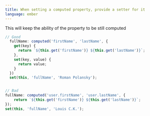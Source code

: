 ```yaml
---
title: When setting a computed property, provide a setter for it
language: ember
---
```


This will keep the ability of the property to be still computed

```javascript
// Good
  fullName: computed('firstName', 'lastName', {
    get(key) {
      return `${this.get('firstName')} ${this.get('lastName')}`;
    },
    set(key, value) {
      return value;
    }
  })
  set(this, 'fullName', 'Roman Polansky');


// Bad
fullName: computed('user.firstName', 'user.lastName', {
    return `${this.get('firstName')} ${this.get('lastName')}`;
});
set(this, 'fullName', 'Louis C.K.');

```
